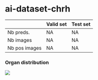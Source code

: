 # ai-dataset-chrh

|                | Valid set   | Test set   |
|-----------------|---------------|----------------|
| Nb preds.   | NA  | NA  |
| Nb images   | NA  | NA  |
| Nb pos images   | NA  | NA  |


### Organ distribution

![](${val_organ_dist_img_path})